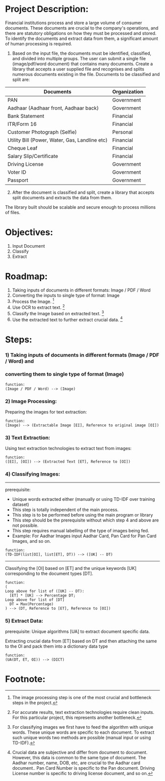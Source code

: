 # Project Description:

Financial institutions process and store a large volume of consumer
documents. These documents are crucial to the company's operations, and there
are statutory obligations on how they must be processed and stored. To identify
the documents and extract data from them, a significant amount of human
processing is required.

1) Based on the input file, the documents must be identified, classified, and
   divided into multiple groups. The user can submit a single file (image/pdf/word
   document) that contains many documents. Create a library that accepts a user
   supplied file and recognises and splits numerous documents existing in the file.
   Documents to be classified and split are:

| Documents | Organization |
| ----------- |  ----------- |
| PAN | Government |
| Aadhaar (Aadhaar front, Aadhaar back) | Government |
| Bank Statement | Financial |
| ITR/Form 16 | Financial |
| Customer Photograph (Selfie) | Personal |
| Utility Bill (Power, Water, Gas, Landline etc) | Financial |
| Cheque Leaf | Financial |
| Salary Slip/Certificate | Financial |
| Driving License | Government |
| Voter ID | Government |
| Passport | Government |

2) After the document is classified and split, create a library that accepts split
   documents and extracts the data from them.

The library built should be scalable and secure enough to process millions of files.

# Objectives:

1) Input Document
2) Classify
3) Extract

# Roadmap:

1) Taking inputs of documents in different formats: Image / PDF / Word
2) Converting the inputs to single type of format: Image
3) Process the Image. [^1]
4) Use OCR to extract text. [^2]
5) Classify the Image based on extracted text. [^3]
6) Use the extracted text to further extract crucial data. [^4]

# Steps:
### 1) Taking inputs of documents in different formats (Image / PDF / Word) and 
### converting them to single type of format (Image)
```
function:
(Image / PDF / Word) --> (Image)
```

### 2) Image Processing:
Preparing the images for text extraction:
```
function: 
(Image) --> (Extractable Image [EI], Reference to original image [OI])
```

### 3) Text Extraction:
Using text extraction technologies to extract text from images:
```
function: 
([EI], [OI]) --> (Extracted Text [ET], Reference to [OI])
```

### 4) Classifying Images:

---
prerequisite:
- Unique words extracted either (manually or using TD-IDF over training dataset)
- This step is totally independent of the main process.
- This step is to be performed before using the main program or library
- This step should be the prerequisite without which step 4 and above are not 
possible.
- This step requires manual labelling of the type of images being fed.
- Example: For Aadhar Images input Aadhar Card, Pan Card for Pan Card Images, 
and so on.
```
function:
(TD-IDF(list[OI], list[ET], DT)) --> ([UK] -- DT)
```
---

Classifying the [OI] based on [ET] and the unique keywords [UK] corresponding to
the document types [DT].
```
function:
(
Loop above for list of ([UK] -- DT):
  [ET] * [UK] --> Percentage DT;
Loop above for list of [DT]
  DT = Max(Percentage)
) --> (DT, Reference to [ET], Reference to [OI])
```

### 5) Extract Data:
prerequisite:
Unique algorithms [UA] to extract document specific data.

Extracting crucial data from [ET] based on DT and then attaching the same to
the OI and pack them into a dictionary data type
```
function:
(UA(DT, ET, OI)) --> (DICT)
```

# Footnote:
[^1]: The image processing step is one of the most crucial and bottleneck steps in the project.

[^2]: For accurate results, text extraction technologies require clean inputs.
For this particular project, this represents another bottleneck.

[^3]: For classifying images we first have to feed the algorithm with unique words. 
These unique words are specific to each document. 
To extract such unique words two methods are possible (manual input or using TD-IDF).

[^4]: Crucial data are subjective and differ from document to document. However, this data is common to the same type of document.
The Aadhar number, name, DOB, etc, are crucial to the Aadhar card document.. 
Pan Card Number is specific to the Pan document. 
Driving License number is specific to driving license document, and so on.
